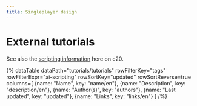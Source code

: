 ```yaml
---
title: Singleplayer design
---
```


# External tutorials
See also the [scripting information](~scripting) here on c20.

{% dataTable
  dataPath="tutorials/tutorials"
  rowFilterKey="tags"
  rowFilterExpr="ai-scripting"
  rowSortKey="updated"
  rowSortReverse=true
  columns=[
    {name: "Name", key: "name/en"},
    {name: "Description", key: "description/en"},
    {name: "Author(s)", key: "authors"},
    {name: "Last updated", key: "updated"},
    {name: "Links", key: "links/en"}
  ]
/%}